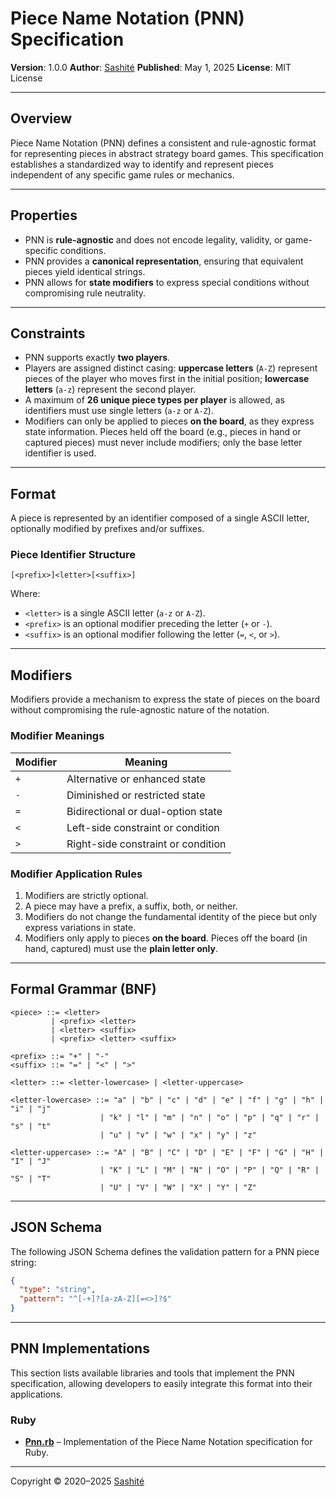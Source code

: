 # Piece Name Notation (PNN) Specification

**Version**: 1.0.0
**Author**: [Sashité](https://sashite.com/)
**Published**: May 1, 2025
**License**: MIT License

---

## Overview

Piece Name Notation (PNN) defines a consistent and rule-agnostic format for representing pieces in abstract strategy board games. This specification establishes a standardized way to identify and represent pieces independent of any specific game rules or mechanics.

---

## Properties

* PNN is **rule-agnostic** and does not encode legality, validity, or game-specific conditions.
* PNN provides a **canonical representation**, ensuring that equivalent pieces yield identical strings.
* PNN allows for **state modifiers** to express special conditions without compromising rule neutrality.

---

## Constraints

* PNN supports exactly **two players**.
* Players are assigned distinct casing: **uppercase letters** (`A-Z`) represent pieces of the player who moves first in the initial position; **lowercase letters** (`a-z`) represent the second player.
* A maximum of **26 unique piece types per player** is allowed, as identifiers must use single letters (`a-z` or `A-Z`).
* Modifiers can only be applied to pieces **on the board**, as they express state information. Pieces held off the board (e.g., pieces in hand or captured pieces) must never include modifiers; only the base letter identifier is used.

---

## Format

A piece is represented by an identifier composed of a single ASCII letter, optionally modified by prefixes and/or suffixes.

### Piece Identifier Structure

```
[<prefix>]<letter>[<suffix>]
```

Where:
* `<letter>` is a single ASCII letter (`a-z` or `A-Z`).
* `<prefix>` is an optional modifier preceding the letter (`+` or `-`).
* `<suffix>` is an optional modifier following the letter (`=`, `<`, or `>`).

---

## Modifiers

Modifiers provide a mechanism to express the state of pieces on the board without compromising the rule-agnostic nature of the notation.

### Modifier Meanings

| Modifier | Meaning |
|----------|---------|
| `+`      | Alternative or enhanced state |
| `-`      | Diminished or restricted state |
| `=`      | Bidirectional or dual-option state |
| `<`      | Left-side constraint or condition |
| `>`      | Right-side constraint or condition |

### Modifier Application Rules

1. Modifiers are strictly optional.
2. A piece may have a prefix, a suffix, both, or neither.
3. Modifiers do not change the fundamental identity of the piece but only express variations in state.
4. Modifiers only apply to pieces **on the board**. Pieces off the board (in hand, captured) must use the **plain letter only**.

---

## Formal Grammar (BNF)

```bnf
<piece> ::= <letter>
         | <prefix> <letter>
         | <letter> <suffix>
         | <prefix> <letter> <suffix>

<prefix> ::= "+" | "-"
<suffix> ::= "=" | "<" | ">"

<letter> ::= <letter-lowercase> | <letter-uppercase>

<letter-lowercase> ::= "a" | "b" | "c" | "d" | "e" | "f" | "g" | "h" | "i" | "j"
                    | "k" | "l" | "m" | "n" | "o" | "p" | "q" | "r" | "s" | "t"
                    | "u" | "v" | "w" | "x" | "y" | "z"

<letter-uppercase> ::= "A" | "B" | "C" | "D" | "E" | "F" | "G" | "H" | "I" | "J"
                    | "K" | "L" | "M" | "N" | "O" | "P" | "Q" | "R" | "S" | "T"
                    | "U" | "V" | "W" | "X" | "Y" | "Z"
```

---

## JSON Schema

The following JSON Schema defines the validation pattern for a PNN piece string:

```json
{
  "type": "string",
  "pattern": "^[-+]?[a-zA-Z][=<>]?$"
}
```

---

## PNN Implementations

This section lists available libraries and tools that implement the PNN specification, allowing developers to easily integrate this format into their applications.

### Ruby

* **[Pnn.rb](https://github.com/sashite/pnn.rb)** – Implementation of the Piece Name Notation specification for Ruby.

---

Copyright © 2020–2025 [Sashité](https://sashite.com/)
